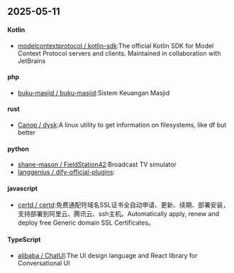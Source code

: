 ## 2025-05-11
#### Kotlin
* [modelcontextprotocol / kotlin-sdk](https://github.com/modelcontextprotocol/kotlin-sdk):The official Kotlin SDK for Model Context Protocol servers and clients. Maintained in collaboration with JetBrains
#### php
* [buku-masjid / buku-masjid](https://github.com/buku-masjid/buku-masjid):Sistem Keuangan Masjid
#### rust
* [Canop / dysk](https://github.com/Canop/dysk):A linux utility to get information on filesystems, like df but better
#### python
* [shane-mason / FieldStation42](https://github.com/shane-mason/FieldStation42):Broadcast TV simulator
* [langgenius / dify-official-plugins](https://github.com/langgenius/dify-official-plugins):
#### javascript
* [certd / certd](https://github.com/certd/certd):免费通配符域名SSL证书全自动申请、更新、续期、部署安装，支持部署到阿里云、腾讯云、ssh主机。Automatically apply, renew and deploy free Generic domain SSL Certificates。
#### TypeScript
* [alibaba / ChatUI](https://github.com/alibaba/ChatUI):The UI design language and React library for Conversational UI
